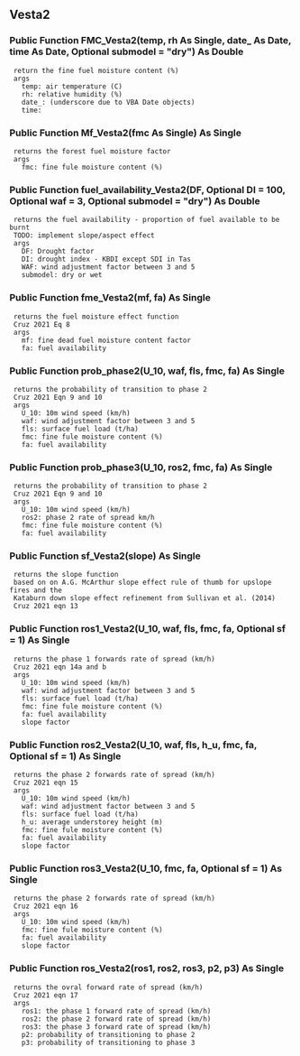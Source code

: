 ## Vesta2

### Public Function FMC_Vesta2(temp, rh As Single, date_ As Date, time As Date, Optional submodel = "dry") As Double
     return the fine fuel moisture content (%)
     args
       temp: air temperature (C)
       rh: relative humidity (%)
       date_: (underscore due to VBA Date objects)
       time:

### Public Function Mf_Vesta2(fmc As Single) As Single
     returns the forest fuel moisture factor
     args
       fmc: fine fule moisture content (%)

### Public Function fuel_availability_Vesta2(DF, Optional DI = 100, Optional waf = 3, Optional submodel = "dry") As Double
     returns the fuel availability - proportion of fuel available to be burnt
     TODO: implement slope/aspect effect
     args
       DF: Drought factor
       DI: drought index - KBDI except SDI in Tas
       WAF: wind adjustment factor between 3 and 5
       submodel: dry or wet

### Public Function fme_Vesta2(mf, fa) As Single
     returns the fuel moisture effect function
     Cruz 2021 Eq 8
     args
       mf: fine dead fuel moisture content factor
       fa: fuel availability

### Public Function prob_phase2(U_10, waf, fls, fmc, fa) As Single
     returns the probability of transition to phase 2
     Cruz 2021 Eqn 9 and 10
     args
       U_10: 10m wind speed (km/h)
       waf: wind adjustment factor between 3 and 5
       fls: surface fuel load (t/ha)
       fmc: fine fule moisture content (%)
       fa: fuel availability

### Public Function prob_phase3(U_10, ros2, fmc, fa) As Single
     returns the probability of transition to phase 2
     Cruz 2021 Eqn 9 and 10
     args
       U_10: 10m wind speed (km/h)
       ros2: phase 2 rate of spread km/h
       fmc: fine fule moisture content (%)
       fa: fuel availability

### Public Function sf_Vesta2(slope) As Single
     returns the slope function
     based on on A.G. McArthur slope effect rule of thumb for upslope fires and the
     Kataburn down slope effect refinement from Sullivan et al. (2014)
     Cruz 2021 eqn 13

### Public Function ros1_Vesta2(U_10, waf, fls, fmc, fa, Optional sf = 1) As Single
     returns the phase 1 forwards rate of spread (km/h)
     Cruz 2021 eqn 14a and b
     args
       U_10: 10m wind speed (km/h)
       waf: wind adjustment factor between 3 and 5
       fls: surface fuel load (t/ha)
       fmc: fine fule moisture content (%)
       fa: fuel availability
       slope factor

### Public Function ros2_Vesta2(U_10, waf, fls, h_u, fmc, fa, Optional sf = 1) As Single
     returns the phase 2 forwards rate of spread (km/h)
     Cruz 2021 eqn 15
     args
       U_10: 10m wind speed (km/h)
       waf: wind adjustment factor between 3 and 5
       fls: surface fuel load (t/ha)
       h_u: average understorey height (m)
       fmc: fine fule moisture content (%)
       fa: fuel availability
       slope factor

### Public Function ros3_Vesta2(U_10, fmc, fa, Optional sf = 1) As Single
     returns the phase 2 forwards rate of spread (km/h)
     Cruz 2021 eqn 16
     args
       U_10: 10m wind speed (km/h)
       fmc: fine fule moisture content (%)
       fa: fuel availability
       slope factor

### Public Function ros_Vesta2(ros1, ros2, ros3, p2, p3) As Single
     returns the ovral forward rate of spread (km/h)
     Cruz 2021 eqn 17
     args
       ros1: the phase 1 forward rate of spread (km/h)
       ros2: the phase 2 forward rate of spread (km/h)
       ros3: the phase 3 forward rate of spread (km/h)
       p2: probability of transitioning to phase 2
       p3: probability of transitioning to phase 3
